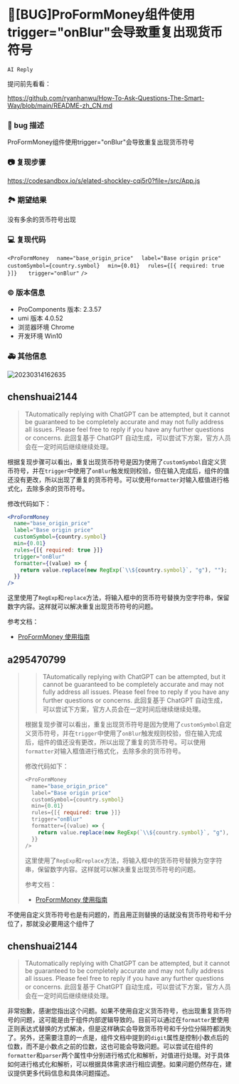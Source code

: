 # 🐛[BUG]ProFormMoney组件使用trigger="onBlur"会导致重复出现货币符号

`AI Reply`

提问前先看看：

https://github.com/ryanhanwu/How-To-Ask-Questions-The-Smart-Way/blob/main/README-zh_CN.md

### 🐛 bug 描述

ProFormMoney组件使用trigger="onBlur"会导致重复出现货币符号

### 📷 复现步骤

https://codesandbox.io/s/elated-shockley-cqi5r0?file=/src/App.js

### 🏞 期望结果

没有多余的货币符号出现

### 💻 复现代码

`<ProFormMoney`
`  name="base_origin_price"`
`  label="Base origin price"`
`  customSymbol={country.symbol}`
`  min={0.01}`
`  rules={[{ required: true }]}`
`   trigger="onBlur"`
`/>`

### © 版本信息

- ProComponents 版本: 2.3.57
- umi 版本 4.0.52
- 浏览器环境 Chrome
- 开发环境 Win10

### 🚑 其他信息

![20230314162635](https://user-images.githubusercontent.com/42329829/224941291-35570c34-41e2-4dcb-b0be-29eec0ef76c6.gif)

## chenshuai2144

> TAutomatically replying with ChatGPT can be attempted, but it cannot be guaranteed to be completely accurate and may not fully address all issues. Please feel free to reply if you have any further questions or concerns.
> 此回复基于 ChatGPT 自动生成，可以尝试下方案，官方人员会在一定时间后继续继续处理。

根据复现步骤可以看出，重复出现货币符号是因为使用了`customSymbol`自定义货币符号，并在`trigger`中使用了`onBlur`触发规则校验，但在输入完成后，组件的值还没有更改，所以出现了重复的货币符号。可以使用`formatter`对输入框值进行格式化，去除多余的货币符号。

修改代码如下：

```jsx
<ProFormMoney
  name="base_origin_price"
  label="Base origin price"
  customSymbol={country.symbol}
  min={0.01}
  rules={[{ required: true }]}
  trigger="onBlur"
  formatter={(value) => {
    return value.replace(new RegExp(`\\${country.symbol}`, "g"), "");
  }}
/>
```

这里使用了`RegExp`和`replace`方法，将输入框中的货币符号替换为空字符串，保留数字内容。这样就可以解决重复出现货币符号的问题。

参考文档：

- [ProFormMoney 使用指南](https://procomponents.ant.design/components/form-money)

## a295470799

>

> > TAutomatically replying with ChatGPT can be attempted, but it cannot be guaranteed to be completely accurate and may not fully address all issues. Please feel free to reply if you have any further questions or concerns.
> > 此回复基于 ChatGPT 自动生成，可以尝试下方案，官方人员会在一定时间后继续继续处理。
>
> 根据复现步骤可以看出，重复出现货币符号是因为使用了`customSymbol`自定义货币符号，并在`trigger`中使用了`onBlur`触发规则校验，但在输入完成后，组件的值还没有更改，所以出现了重复的货币符号。可以使用`formatter`对输入框值进行格式化，去除多余的货币符号。
>
> 修改代码如下：
>
> ```js
> <ProFormMoney
>   name="base_origin_price"
>   label="Base origin price"
>   customSymbol={country.symbol}
>   min={0.01}
>   rules={[{ required: true }]}
>   trigger="onBlur"
>   formatter={(value) => {
>     return value.replace(new RegExp(`\\${country.symbol}`, "g"), "");
>   }}
> />
> ```
>
> 这里使用了`RegExp`和`replace`方法，将输入框中的货币符号替换为空字符串，保留数字内容。这样就可以解决重复出现货币符号的问题。
>
> 参考文档：
>
> - [ProFormMoney 使用指南](https://procomponents.ant.design/components/form-money)

不使用自定义货币符号也是有问题的，而且用正则替换的话就没有货币符号和千分位了，那就没必要用这个组件了

## chenshuai2144

> TAutomatically replying with ChatGPT can be attempted, but it cannot be guaranteed to be completely accurate and may not fully address all issues. Please feel free to reply if you have any further questions or concerns.
> 此回复基于 ChatGPT 自动生成，可以尝试下方案，官方人员会在一定时间后继续继续处理。

非常抱歉，感谢您指出这个问题。如果不使用自定义货币符号，也出现重复货币符号的问题，这可能是由于组件内部逻辑导致的。目前可以通过在`formatter`里使用正则表达式替换的方式解决，但是这样确实会导致货币符号和千分位分隔符都消失了。另外，还需要注意的一点是，组件文档中提到的`digit`属性是控制小数点后的位数，而不是小数点之前的位数，这也可能会导致问题。可以尝试在组件的`formatter`和`parser`两个属性中分别进行格式化和解析，对值进行处理。对于具体如何进行格式化和解析，可以根据具体需求进行相应调整。如果问题仍然存在，建议提供更多代码信息和具体问题描述。
